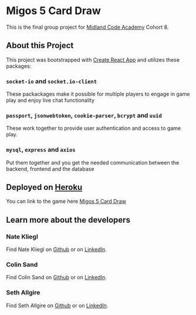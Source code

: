 # Migos 5 Card Draw

This is the final group project for [Midland Code Academy](https://cgps.midlandu.edu/academics/professional-studies/code-academy/) Cohort 8.

## About this Project

This project was bootstrapped with [Create React App](https://github.com/facebook/create-react-app) and utilizes these packages:

### `socket-io` and `socket.io-client`

These packackages make it possible for multiple players to engage in game play and enjoy live chat functionality

### `passport`, `jsonwebtoken`, `cookie-parser`, `bcrypt` and `uuid`

These work together to provide user authentication and access to game play.

### `mysql`, `express` and `axios`

Put them together and you get the needed communication between the backend, frontend and the database

## Deployed on [Heroku](https://www.heroku.com)

You can link to the game here [Migos 5 Card Draw](https://midland-card-game.herokuapp.com)

## Learn more about the developers

### Nate Kliegl

Find Nate Kliegl on [Github](https://github.com/NateKliegl) or on [LinkedIn](https://www.linkedin.com/in/nate-kliegl-444599223/).

### Colin Sand

Find Colin Sand on [Github](https://github.com/ColinSand) or on [LinkedIn](https://www.linkedin.com/in/colinsand/).

### Seth Allgire

Find Seth Allgire on [Github](https://github.com/seth-allgire) or on [LinkedIn](https://www.linkedin.com/in/seth-allgire-2824aa223/).
